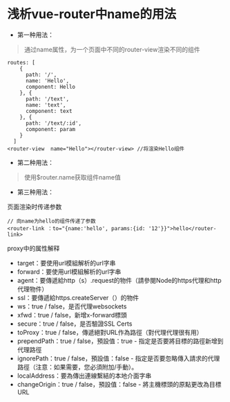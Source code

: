 # 浅析vue-router中name的用法
- 第一种用法：
> 通过name属性，为一个页面中不同的router-view渲染不同的组件
```
routes: [
    {
      path: '/',
      name: 'Hello',
      component: Hello
    }, {
      path: '/text',
      name: 'text',
      component: text
    }, {
      path: '/text/:id',
      component: param
    }
  ]
<router-view  name="Hello"></router-view> //将渲染Hello组件
```
- 第二种用法：
> 使用$router.name获取组件name值

- 第三种用法：

页面渲染时传递参数
```
// 向name为hello的组件传递了参数
<router-link ：to="{name:'hello', params:{id: '12'}}">hello</router-link> 
```



proxy中的属性解释

- target：要使用url模組解析的url字串
- forward：要使用url模組解析的url字串
- agent：要傳遞給http（s）.request的物件（請參閱Node的https代理和http代理物件）
- ssl：要傳遞給https.createServer（）的物件
- ws：true / false，是否代理websockets
- xfwd：true / false，新增x-forward標頭
- secure：true / false，是否驗證SSL Certs
- toProxy：true / false，傳遞絕對URL作為路徑（對代理代理很有用）
- prependPath：true / false，預設值：true - 指定是否要將目標的路徑新增到代理路徑
- ignorePath：true / false，預設值：false - 指定是否要忽略傳入請求的代理路徑（注意：如果需要，您必須附加/手動）。
- localAddress：要為傳出連線繫結的本地介面字串
- changeOrigin：true / false，預設值：false - 將主機標頭的原點更改為目標URL